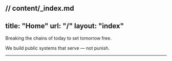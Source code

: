 // content/_index.md
---
title: "Home"
url: "/"
layout: "index"
---

Breaking the chains of today to set tomorrow free.

We build public systems that serve — not punish.

---